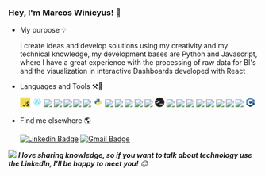 

### Hey, I'm Marcos Winicyus! 👋

- My purpose 💡

    I create ideas and develop solutions using my creativity and my technical knowledge, my development bases are Python and Javascript, where I have a great experience with the processing of raw data for BI's and the visualization in interactive Dashboards developed with React


- Languages and Tools  ⚒️🔩

    <code><img height="20" src="https://raw.githubusercontent.com/github/explore/80688e429a7d4ef2fca1e82350fe8e3517d3494d/topics/javascript/javascript.png"></code>
    <code><img height="20" src="https://raw.githubusercontent.com/github/explore/80688e429a7d4ef2fca1e82350fe8e3517d3494d/topics/react/react.png"></code>
    <code><img height="20" src="https://www.chartjs.org/img/chartjs-logo.svg"></code>
    <code><img height="20" src="https://avatars2.githubusercontent.com/u/33939693?s=400&v=4"></code>
    <code><img height="20" src="https://pbs.twimg.com/profile_images/1056930344648224768/xdcvAET3_400x400.jpg"></code>
    <code><img height="20" src="https://gw.alipayobjects.com/zos/rmsportal/KDpgvguMpGfqaHPjicRK.svg"></code>
    <code><img height="20" src="https://getbootstrap.com.br/docs/4.1/assets/img/bootstrap-stack.png"></code>
    <code><img height="20" src="https://raw.githubusercontent.com/github/explore/80688e429a7d4ef2fca1e82350fe8e3517d3494d/topics/python/python.png"></code>
    <code><img height="20" src="https://user-images.githubusercontent.com/48025551/89942049-44240000-dbf2-11ea-8053-8367c5a634ee.png"></code>
    <code><img height="20" src="https://media.githubusercontent.com/media/nteract/logos/bcd24bb884fc5a31412c8c2d6ee1085f789566b3/nteract_papermill/exports/images/png/papermill_logo_compact.png"></code>
    <code><img height="20" src="https://i7.pngguru.com/preview/10/113/180/django-web-development-web-framework-python-software-framework-django.jpg"></code>
    <code><img height="20" src="https://upload.wikimedia.org/wikipedia/commons/thumb/3/38/Jupyter_logo.svg/1200px-Jupyter_logo.svg.png"></code>
    <code><img height="20" src="https://paganresearch.io/images/anaconda.png"></code>
    <code><img height="20" src="https://raw.githubusercontent.com/github/explore/80688e429a7d4ef2fca1e82350fe8e3517d3494d/topics/terminal/terminal.png"></code>
    <code><img height="20" src="https://user-images.githubusercontent.com/48025551/89942466-feb40280-dbf2-11ea-914a-9ee6af5ad9b0.png"></code>
    <code><img height="20" src="https://img2.gratispng.com/20180702/bgt/kisspng-mongodb-database-nosql-postgresql-mongo-5b39f9e3445fa6.5652746415305261792801.jpg"></code>
    <code><img height="20" src="https://image.flaticon.com/icons/svg/29/29165.svg"></code>
    <code><img height="20" src="https://git-scm.com/images/logos/downloads/Git-Icon-1788C.png"></code>
    <code><img height="20" src="https://toolsqa.com/wp-content/uploads/2018/04/postman.png"></code>
    <code><img height="20" src="https://images.squarespace-cdn.com/content/v1/592e86ee9de4bb6e73d8c154/1514032294927-RQFIXIR332YVK2D58E64/ke17ZwdGBToddI8pDm48kKDpgNR86wHb9rK2Z-rJDk5Zw-zPPgdn4jUwVcJE1ZvWEtT5uBSRWt4vQZAgTJucoTqqXjS3CfNDSuuf31e0tVFgVnh1ouJBzzcVsowoUcyUM2gKs4UUyTig_7oGFCP1TmQ6l2WM7tn7mqHTODzkmeM/32078472-5053adea-baa7-11e7-9034-519002f12ac7.png"></code>
    <code><img height="20" src="https://upload.wikimedia.org/wikipedia/commons/c/c1/Rlogo.png"></code>
    <code><img height="20" src="https://user-images.githubusercontent.com/48025551/89943141-22c41380-dbf4-11ea-9be9-232c6ced6daf.jpg"></code>
    <code><img height="20" src="https://raw.githubusercontent.com/github/explore/80688e429a7d4ef2fca1e82350fe8e3517d3494d/topics/cpp/cpp.png"></code>

    
<!-- - What I'm working on 👨‍💻

    I'm building a task orchestration system with Apache Airflow <code><img height="10" src="https://user-images.githubusercontent.com/48025551/89942049-44240000-dbf2-11ea-8053-8367c5a634ee.png"></code> so automating the execution and architecting pipelines from Jupyter notebooks <code><img height="10" src="https://upload.wikimedia.org/wikipedia/commons/thumb/3/38/Jupyter_logo.svg/1200px-Jupyter_logo.svg.png"></code> with papermill <code><img height="10" src="https://media.githubusercontent.com/media/nteract/logos/bcd24bb884fc5a31412c8c2d6ee1085f789566b3/nteract_papermill/exports/images/png/papermill_logo_compact.png"></code>
    
    [![dev_jupyter_airflow_docker-Go](https://img.shields.io/badge/Papermil_Airflow_Docker-Go-1f425f.svg)](https://github.com/MarcosWinicyus/dev-jupyter-airflow-docker) -->

<!-- - What I'm learning 🌱 -->

- Find me elsewhere 🌎

    [![Linkedin Badge](https://img.shields.io/badge/-LinkedIn-blue?style=flat&logo=Linkedin&logoColor=white&link=https://www.linkedin.com/in/rebeccamanzi/)](https://www.linkedin.com/in/marcos-winicyus-14aa56144/)
    [![Gmail Badge](https://img.shields.io/badge/-Gmail-c14438?style=flat&logo=Gmail&logoColor=white&link=mailto:marcoswinicyusbl@gmail.com)](mailto:marcoswinicyusbl@gmail.com)

    <!-- ![Twitter](https://img.shields.io/twitter/follow/marck_wini?label=Follow) -->


<img src="https://media.giphy.com/media/LnQjpWaON8nhr21vNW/giphy.gif" width="60"> <em><b>I love sharing knowledge, so if you want to talk about technology use the LinkedIn, I'll be happy to meet you!</b> 😊</em>
